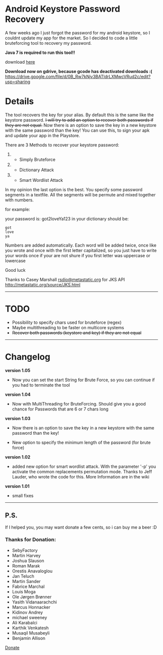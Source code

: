 # Android Keystore Password Recovery #


A few weeks ago I just forgot the password for my android keystore, so I couldnt update my app for the market. So I decided to code a little bruteforcing tool to recovery my password.


**Java 7 is required to run this tool!!**

download [here](http://www.oracle.com/technetwork/java/javase/downloads/java-se-jre-7-download-432155.html)

**Download now on gdrive, because gcode has deactivated downloads :(**
https://drive.google.com/file/d/0B_Rw7kNjv3BATldrLXMwcVRud2c/edit?usp=sharing



# Details #
The tool recovers the key for your alias. By default this is the same like the keystore password. ~~I will try to add an option to recover both passwords if they are not equal.~~ Now there is an option to save the key in a new keystore with the same password than the key! You can use this, to sign your apk and update your app in the Playstore.

There are 3 Methods to recover your keystore password:

  1. - Simply Bruteforce
  1. - Dictionary Attack
  1. - Smart Wordlist Attack

In my opinion the last option is the best. You specify some password segments in a textfile. All the segments will be permute and mixed together with numbers.

for example:

your password is: got2loveYa123
in your dictionary should be:
```
got
love
ya
```
Numbers are added automatically. Each word will be added twice, once like you wrote and once with the first letter capitalized, so you just have to write your words once if your are not shure if you first letter was uppercase or lowercase

Good luck

Thanks to Casey Marshall <rsdio@metastatic.org> for JKS API http://metastatic.org/source/JKS.html


---


# TODO #

  * Possibility to specify chars used for bruteforce (regex)
  * Maybe multithreading to be faster on multicore systems
  * ~~Recover both passwords (keystore and key) if they are not equal~~



---

# Changelog #

**version 1.05**
  * Now you can set the start String for Brute Force, so you can continue if you had to terminate the tool

**version 1.04**
  * Now with MultiThreading for BruteForcing. Should give you a good chance for Passwords that are 6 or 7 chars long

**version 1.03**
  * Now there is an option to save the key in a new keystore with the same password than the key!

  * New option to specify the minimum length of the password (for brute force)

**version 1.02**

  * added new option for smart wordlist attack. With the parameter '-p' you activate the common replacements permutation mode. Thanks to Jeff Lauder, who wrote the code for this. More Information are in the wiki

**version 1.01**
  * small fixes

---



## P.S. ##

If I helped you, you may want donate a few cents, so i can buy me a beer :D

### Thanks for Donation: ###

  * SebyFactory
  * Martin Harvey
  * Joshua Slauson
  * Roman Marak
  * Orestis Anavaloglou
  * Jan Teluch
  * Martin Sander
  * Fabrice Marchal
  * Louis Moga
  * Ole Jørgen Brønner
  * Yasith Vidanaarachchi
  * Marcus Honnacker
  * Kidinov Andrey
  * michael sweeney
  * Ali Karabalci
  * Karthik Venkatesh
  * Musaqil Musabeyli
  * Benjamin Allison

[Donate](https://www.paypal.com/cgi-bin/webscr?cmd=_s-xclick&hosted_button_id=46BBKZZLLZXV4)